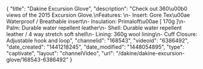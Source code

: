 {
    "title": "Dakine Excursion Glove",
    "description": "Check out 360\u00b0 views of the 2015 Excursion Glove.\nFeatures: \n- Insert: Gore Tex\u00ae Waterproof \/ Breathable insert\n- Insulation: Primaloft\u00ae [ 170g ]\n- Palm: Durable water repellent leather\n- Shell: Durable water repellent leather \/ 4 way stretch soft shell\n- Lining: 360g wool lining\n- Cuff Closure: Adjustable hook and loop",
    "channelid": "168543",
    "videoid": "6386492",
    "date_created": "1441218245",
    "date_modified": "1448054895",
    "type": "captivate",
    "layout": "channelVideo",
    "url": "\/dakine\/dakine-excursion-glove\/168543-6386492"
}